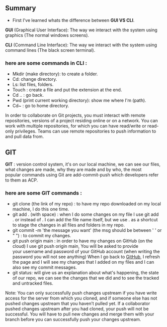 ## Summary
- First I've learned whats the difference between **GUI VS CLI**. 

**GUI** (Graphical User Interface): The way we interact with the system using graphics (The normal windows screens). 

**CLI** (Command Line Interface): The way we interact with the system using command lines (The black screen terminal).  

### here are some commands in CLI :
- Mkdir (make directory): to create a folder.
- Cd: change directory. 
- Ls: list files, folders.
- Touch : create a file and put the extension at the end.
- Cd .. : go back.
- Pwd (print current working directory): show me where I'm (path). 
- Cd~ : go to home directory.    

In order to collaborate on Git projects, you must interact with remote repositories, versions of a project residing online or on a network. You can work with multiple repositories, for which you can have read/write or read-only privileges. Teams can use remote repositories to push information to and pull data from.
## GIT
**GIT** : version control system, it's on our local machine, we can see our files, what changes are made, why they are made and by who, the most popular commands using Git are add-commit-push which developers refer to them as ACP.  

### here are some GIT commands :
- git clone (the link of my repo) : to have my repo downloaded on my local machine, I do this one time.
- git add . (with space) : when I do some changes on my file I use git add . or instead of . I can add the file name itself, but we use . as a shortcut to stage the changes in all files and folders in my repo. 
- git commit -m 'the message you want' (the msg should be between ' ' or " ") : to commit my changes.
- git push origin main : in order to have my changes on GitHub (on the cloud) I use git push origin main, You will be asked to provide your username and password of your GitHub account (when writing the password you will not see anything) When I go back to [GitHub](https://github.com), I refresh the page and I will see my changes that I added on my files and I can also see my commit messages.
- git status: will give us an explanation about what's happening, the state of our repo, we can see the changes that we did and to see the tracked and untracked files.  

Note: You can only successfully push changes upstream if you have write access for the server from which you cloned, and if someone else has not pushed changes upstream that you haven’t pulled yet. If a collaborator pushed changes upstream after you had cloned, your push will not be successful. You will have to pull new changes and merge them with your branch before you can successfully push your changes upstream.
